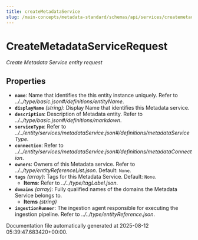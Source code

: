 ```yaml
---
title: createMetadataService
slug: /main-concepts/metadata-standard/schemas/api/services/createmetadataservice
---
```


# CreateMetadataServiceRequest

*Create Metadata Service entity request*

## Properties

- **`name`**: Name that identifies the this entity instance uniquely. Refer to *../../type/basic.json#/definitions/entityName*.
- **`displayName`** *(string)*: Display Name that identifies this Metadata service.
- **`description`**: Description of Metadata entity. Refer to *../../type/basic.json#/definitions/markdown*.
- **`serviceType`**: Refer to *../../entity/services/metadataService.json#/definitions/metadataServiceType*.
- **`connection`**: Refer to *../../entity/services/metadataService.json#/definitions/metadataConnection*.
- **`owners`**: Owners of this Metadata service. Refer to *../../type/entityReferenceList.json*. Default: `None`.
- **`tags`** *(array)*: Tags for this Metadata Service. Default: `None`.
  - **Items**: Refer to *../../type/tagLabel.json*.
- **`domains`** *(array)*: Fully qualified names of the domains the Metadata Service belongs to.
  - **Items** *(string)*
- **`ingestionRunner`**: The ingestion agent responsible for executing the ingestion pipeline. Refer to *../../type/entityReference.json*.


Documentation file automatically generated at 2025-08-12 05:39:47.683420+00:00.
